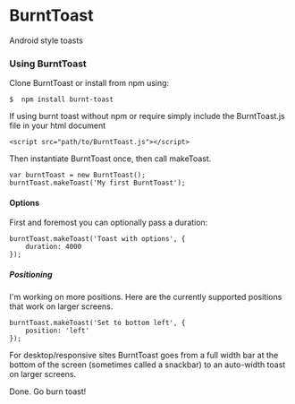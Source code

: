 # BurntToast
Android style toasts

### Using BurntToast
Clone BurntToast or install from npm using:

    $  npm install burnt-toast

If using burnt toast without npm or require simply include the BurntToast.js file in your html document

    <script src="path/to/BurntToast.js"></script>

Then instantiate BurntToast once, then call makeToast.

    var burntToast = new BurntToast();
    burntToast.makeToast('My first BurntToast');

#### Options
First and foremost you can optionally pass a duration:

    burntToast.makeToast('Toast with options', {
        duration: 4000
    });

##### Positioning
I'm working on more positions. Here are the currently supported positions that work on larger screens.

    burntToast.makeToast('Set to bottom left', {
        position: 'left'
    });

For desktop/responsive sites BurntToast goes from a full width bar at the bottom of the screen (sometimes called a snackbar) to an auto-width toast on larger screens.



Done. Go burn toast!


